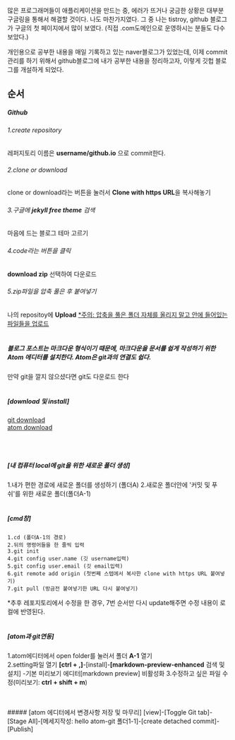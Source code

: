 많은 프로그래머들이 애플리케이션을 만드는 중, 에러가 뜨거나 궁금한 상황은 대부분 구글링을 통해서 해결할 것이다. 나도 마찬가지였다. 그 중 나는 tistroy, github 블로그가 구글의 첫 페이지에서 많이 보였다. (직접 .com도메인으로 운영하시는 분들도 다수 보았다.)

개인용으로 공부한 내용을 매일 기록하고 있는 naver블로그가 있었는데, 이제 commit관리를 하기 위해서 github블로그에 내가 공부한 내용을 정리하고자, 이렇게 깃헙 블로그를 개설하게 되었다.
<br>
## 순서


##### Github
###### 1.create repository
레퍼지토리 이름은 **username/github.io** 으로 commit한다.
###### 2.clone or download
clone or download라는 버튼을 눌러서 **Clone with https URL**을 복사해놓기
###### 3.구글에 **jekyll free theme** 검색
마음에 드는 블로그 테마 고르기
###### 4.code라는 버튼을 클릭
**download zip** 선택하여 다운로드
###### 5.zip파일을 압축 풀은 후 붙여넣기
나의 repositoy에 **Upload**
 <u>*주의: 압축을 풀은 폴더 자체를 올리지 말고 안에 들어있는 파일들을 업로드</u>
 <br>
 <br>

##### 블로그 포스트는 마크다운 형식이기 때문에, 마크다운을 문서를 쉽게 작성하기 위한 Atom 에디터를 설치한다. Atom은 git과의 연결도 쉽다.
만약 git을 깔지 않으셨다면 git도 다운로드 한다
<br>
<br>

##### [download 및 install]
[git download](https://git-scm.com/downloads)<br>
[atom download](https://atom.io/)

<br><br>
##### [내 컴퓨터 local에 git을 위한 새로운 폴더 생성]
1.내가 편한 경로에 새로운 폴더를 생성하기 (폴더A)
2.새로운 폴더안에 '커밋 및 푸쉬'를 위한 새로운 폴더(폴더A-1)
<br>
<br>

##### [cmd창]
```
1.cd (폴더A-1의 경로)
2.뒤의 명령어들을 한 줄씩 입력
3.git init
4.git config user.name (깃 username입력)
5.git config user.email (깃 email입력)
6.git remote add origin (첫번째 스텝에서 복사한 clone with https URL 붙여넣기)
7.git pull (방금전 붙여넣기한 URL 다시 붙여넣기)
```
*추후 레포지토리에서 수정을 한 경우, 7번 순서만 다시 update해주면 수정 내용이 로컬에 반영된다.
<br>
<br>

##### [atom과 git연동]
1.atom에디터에서 open folder를 눌러서 폴더 **A-1** 열기
<br>
2.setting파일 열기 **[ctrl + ,]**-[install]-**[markdown-preview-enhanced** 검색 및 설치] -기본 미리보기 에디터[markdown preview] 비활성화
3.수정하고 싶은 파일 수정(미리보기: **ctrl + shift + m**)

<br>
<br>
##### [atom 에디터에서 변경사항 저장 및 마무리]
[view]-[Toggle Git tab]-[Stage All]-[메세지작성: hello atom-git 폴더1-1]-[create detached commit]-[Publish]

